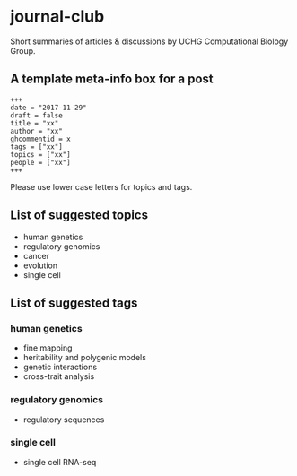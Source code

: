# journal-club
Short summaries of articles & discussions by UCHG Computational Biology Group.

## A template meta-info box for a post

```
+++
date = "2017-11-29"
draft = false
title = "xx"
author = "xx"
ghcommentid = x
tags = ["xx"]
topics = ["xx"]
people = ["xx"]
+++
```

Please use lower case letters for topics and tags.

## List of suggested topics

- human genetics
- regulatory genomics
- cancer
- evolution
- single cell

## List of suggested tags

### human genetics
- fine mapping
- heritability and polygenic models
- genetic interactions
- cross-trait analysis

### regulatory genomics
- regulatory sequences

### single cell
- single cell RNA-seq
